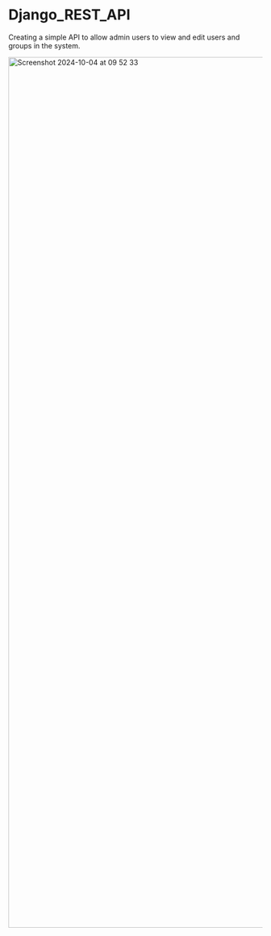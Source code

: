 # Django_REST_API
Creating a simple API to allow admin users to view and edit users and groups in the system.

<img width="1728" alt="Screenshot 2024-10-04 at 09 52 33" src="https://github.com/user-attachments/assets/9d13fece-bc60-4663-870d-0e7070d967b7">

